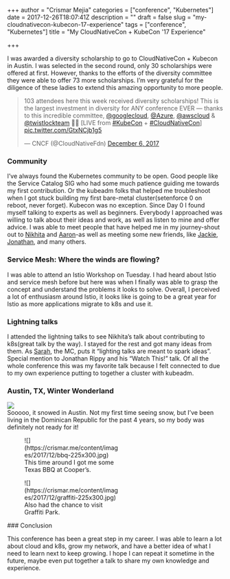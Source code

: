 +++
author = "Crismar Mejia"
categories = ["conference", "Kubernetes"]
date = 2017-12-26T18:07:41Z
description = ""
draft = false
slug = "my-cloudnativecon-kubecon-17-experience"
tags = ["conference", "Kubernetes"]
title = "My CloudNativeCon + KubeCon '17 Experience"

+++


I was awarded a diversity scholarship to go to CloudNativeCon + Kubecon in Austin. I was selected in the second round, only 30 scholarships were offered at first. However, thanks to the efforts of the diversity committee they were able to offer 73 more scholarships. I’m very grateful for the diligence of these ladies to extend this amazing opportunity to more people.

> 103 attendees here this week received diversity scholarships! This is the largest investment in diversity for ANY conference EVER — thanks to this incredible committee, [@googlecloud](https://twitter.com/googlecloud?ref_src=twsrc%5Etfw), [@Azure](https://twitter.com/Azure?ref_src=twsrc%5Etfw), [@awscloud](https://twitter.com/awscloud?ref_src=twsrc%5Etfw) & [@twistlockteam](https://twitter.com/twistlockteam?ref_src=twsrc%5Etfw) 👏🏼 [LIVE from [#KubeCon](https://twitter.com/hashtag/KubeCon?src=hash&ref_src=twsrc%5Etfw) + [#CloudNativeCon](https://twitter.com/hashtag/CloudNativeCon?src=hash&ref_src=twsrc%5Etfw)] [pic.twitter.com/GtxNCjb1g5](https://t.co/GtxNCjb1g5)
> 
> — CNCF (@CloudNativeFdn) [December 6, 2017](https://twitter.com/CloudNativeFdn/status/938435795022745600?ref_src=twsrc%5Etfw)

<script async="" charset="utf-8" src="https://platform.twitter.com/widgets.js"></script>

### Community

I’ve always found the Kubernetes community to be open. Good people like the Service Catalog SIG who had some much patience guiding me towards my first contribution. Or the kubeadm folks that helped me troubleshoot when I got stuck building my first bare-metal cluster(setenforce 0 on reboot, never forget). Kubecon was no exception. Since Day 0 I found myself talking to experts as well as beginners. Everybody I approached was willing to talk about their ideas and work, as well as listen to mine and offer advice. I was able to meet people that have helped me in my journey-shout out to [Nikhita](https://twitter.com/TheNikhita) and [Aaron](https://twitter.com/arschles)-as well as meeting some new friends, like [Jackie](https://twitter.com/jackieclliu), [Jonathan](https://twitter.com/jkrippy), and many others.

### Service Mesh: Where the winds are flowing?

I was able to attend an Istio Workshop on Tuesday. I had heard about Istio and service mesh before but here was when I finally was able to grasp the concept and understand the problems it looks to solve. Overall, I perceived a lot of enthusiasm around Istio, it looks like is going to be a great year for Istio as more applications migrate to k8s and use it.

### Lightning talks

I attended the lightning talks to see Nikhita’s talk about contributing to k8s(great talk by the way). I stayed for the rest and got many ideas from them. As [Sarah](https://twitter.com/szelechoski), the MC, puts it “lighting talks are meant to spark ideas”. Special mention to Jonathan Rippy and his “Watch This!” talk. Of all the whole conference this was my favorite talk because I felt connected to due to my own experience putting to together a cluster with kubeadm.

### Austin, TX, Winter Wonderland

![](__GHOST_URL__/content/images/2017/12/snow-225x300.jpg)  
 Sooooo, it snowed in Austin. Not my first time seeing snow, but I’ve been living in the Dominican Republic for the past 4 years, so my body was definitely not ready for it!

<figure class="wp-caption aligncenter" id="attachment_226" style="width: 225px">![](https://crismar.me/content/images/2017/12/bbq-225x300.jpg)<figcaption class="wp-caption-text">This time around I got me some Texas BBQ at Cooper’s.</figcaption></figure><figure class="wp-caption aligncenter" id="attachment_225" style="width: 225px">![](https://crismar.me/content/images/2017/12/graffiti-225x300.jpg)<figcaption class="wp-caption-text">Also had the chance to visit Graffiti Park.</figcaption></figure>### Conclusion

This conference has been a great step in my career. I was able to learn a lot about cloud and k8s, grow my network, and have a better idea of what I need to learn next to keep growing. I hope I can repeat it sometime in the future, maybe even put together a talk to share my own knowledge and experience.

